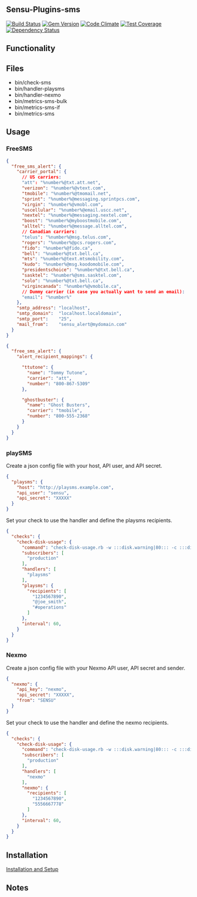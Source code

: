 ## Sensu-Plugins-sms

[![Build Status](https://travis-ci.org/sensu-plugins/sensu-plugins-sms.svg?branch=master)](https://travis-ci.org/sensu-plugins/sensu-plugins-sms)
[![Gem Version](https://badge.fury.io/rb/sensu-plugins-sms.svg)](http://badge.fury.io/rb/sensu-plugins-sms)
[![Code Climate](https://codeclimate.com/github/sensu-plugins/sensu-plugins-sms/badges/gpa.svg)](https://codeclimate.com/github/sensu-plugins/sensu-plugins-sms)
[![Test Coverage](https://codeclimate.com/github/sensu-plugins/sensu-plugins-sms/badges/coverage.svg)](https://codeclimate.com/github/sensu-plugins/sensu-plugins-sms)
[![Dependency Status](https://gemnasium.com/sensu-plugins/sensu-plugins-sms.svg)](https://gemnasium.com/sensu-plugins/sensu-plugins-sms)

## Functionality

## Files
 * bin/check-sms
 * bin/handler-playsms
 * bin/handler-nexmo
 * bin/metrics-sms-bulk
 * bin/metrics-sms-if
 * bin/metrics-sms


## Usage

### FreeSMS

```json
{
  "free_sms_alert": {
    "carrier_portal": {
      // US carriers:
      "att": "%number%@txt.att.net",
      "verizon": "%number%@vtext.com",
      "tmobile": "%number%@tmomail.net",
      "sprint": "%number%@messaging.sprintpcs.com",
      "virgin": "%number%@vmobl.com",
      "uscellular": "%number%@email.uscc.net",
      "nextel": "%number%@messaging.nextel.com",
      "boost": "%number%@myboostmobile.com",
      "alltel": "%number%@message.alltel.com",
      // Canadian carriers:
      "telus": "%number%@msg.telus.com",
      "rogers": "%number%@pcs.rogers.com",
      "fido": "%number%@fido.ca",
      "bell": "%number%@txt.bell.ca",
      "mts": "%number%@text.mtsmobility.com",
      "kudo": "%number%@msg.koodomobile.com",
      "presidentschoice": "%number%@txt.bell.ca",
      "sasktel": "%number%@sms.sasktel.com",
      "solo": "%number%@txt.bell.ca",
      "virgincanada": "%number%@vmobile.ca",
      // Dummy carrier (in case you actually want to send an email):
      "email": "%number%"
    },
    "smtp_address": "localhost",
    "smtp_domain":  "localhost.localdomain",
    "smtp_port":    "25",
    "mail_from":    "sensu_alert@mydomain.com"
  }
}
```

```json
{
  "free_sms_alert": {
    "alert_recipient_mappings": {

      "ttutone": {
        "name": "Tommy Tutone",
        "carrier": "att",
        "number": "800-867-5309"
      },

      "ghostbuster": {
        "name": "Ghost Busters",
        "carrier": "tmobile",
        "number": "800-555-2368"
      }
    }
  }
}
```

### playSMS

Create a json config file with your host, API user, and API secret.

```json
{
  "playsms": {
    "host": "http://playsms.example.com",
    "api_user": "sensu",
    "api_secret": "XXXXX"
  }
}
```

Set your check to use the handler and define the playsms recipients.

```json
{
  "checks": {
    "check-disk-usage": {
      "command": "check-disk-usage.rb -w :::disk.warning|80::: -c :::disk.critical|90:::",
      "subscribers": [
        "production"
      ],
      "handlers": [
        "playsms"
      ],
      "playsms": {
        "recipients": [
          "1234567890",
          "@joe_smith",
          "#operations"
        ]
      },
      "interval": 60,
    }
  }
}
```

### Nexmo

Create a json config file with your Nexmo API user, API secret and sender.

```json
{
  "nexmo": {
    "api_key": "nexmo",
    "api_secret": "XXXXX",
    "from": "SENSU"
  }
}
```

Set your check to use the handler and define the nexmo recipients.

```json
{
  "checks": {
    "check-disk-usage": {
      "command": "check-disk-usage.rb -w :::disk.warning|80::: -c :::disk.critical|90:::",
      "subscribers": [
        "production"
      ],
      "handlers": [
        "nexmo"
      ],
      "nexmo": {
        "recipients": [
          "1234567890",
          "5556667778"
        ]
      },
      "interval": 60,
    }
  }
}
```

## Installation

[Installation and Setup](http://sensu-plugins.io/docs/installation_instructions.html)

## Notes
